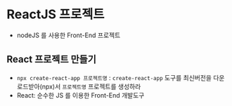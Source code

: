 # ReactJS 프로젝트

- nodeJS 를 사용한 Front-End 프로젝트

## React 프로젝트 만들기

- `npx create-react-app 프로젝트명` : `create-react-app` 도구를 최신버전을 다운로드받아(npx)서 `프로젝트명` 프로젝트를 생성하라
- React: 순수한 JS 를 이용한 Front-End 개발도구
